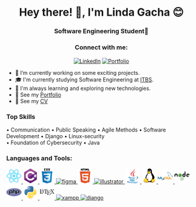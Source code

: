 <h1 align="center">Hey there! 👋, I'm Linda Gacha 😊</h1>
<h3 align="center">Software Engineering Student🚀</h3>

<h3 align="center">Connect with me:</h3>
<p align="center">
  <a href="https://www.linkedin.com/in/linda-gacha" target="blank"><img align="center" src="https://img.icons8.com/color/48/000000/linkedin.png" alt="LinkedIn" height="30" width="40" /></a>
  <a href="https://linda-gacha.github.io/Mon-Portfolio/" target="blank"><img align="center" src="https://img.icons8.com/color/48/000000/portfolio.png" alt="Portfolio" height="30" width="40" /></a>
</p>

- 🔭 I’m currently working on some exciting projects.
- 🎓 I'm currently studying Software Engineering at [ITBS](https://itbs.tn/).
- 🌱 I'm always learning and exploring new technologies.
- 📄 See my [Portfolio](https://linda-gacha.github.io/My-Portfolio/)
- 📄 See my [CV](https://media.licdn.com/dms/document/media/D4E2DAQEh0B4D10FB4g/profile-treasury-document-pdf-analyzed/0/1686523926542?e=1717027200&v=beta&t=0IYC98le3EsQgPjKzWH0zNW9LIzqZx4LRzY-2PJr9kQ)

<h3 align="left">Top Skills</h3>
• Communication • Public Speaking • Agile Methods • Software Development • Django  • Linux-security  </br>
• Foundation of Cybersecurity  • Java

<h3 align="left">Languages and Tools:</h3>
<p align="left">
  <a href="https://reactjs.org" target="_blank" rel="noreferrer"> <img src="https://raw.githubusercontent.com/devicons/devicon/master/icons/react/react-original.svg" alt="react" width="40" height="40"/> </a> 
  <a href="https://www.w3schools.com/cs/" target="_blank" rel="noreferrer"> <img src="https://raw.githubusercontent.com/devicons/devicon/master/icons/csharp/csharp-original.svg" alt="csharp" width="40" height="40"/> </a> 
  <a href="https://www.w3schools.com/css/" target="_blank" rel="noreferrer"> <img src="https://raw.githubusercontent.com/devicons/devicon/master/icons/css3/css3-original-wordmark.svg" alt="css3" width="40" height="40"/> </a> 
  <a href="https://www.figma.com/" target="_blank" rel="noreferrer"> <img src="https://www.vectorlogo.zone/logos/figma/figma-icon.svg" alt="figma" width="40" height="40"/> </a> 
  <a href="https://www.w3.org/html/" target="_blank" rel="noreferrer"> <img src="https://raw.githubusercontent.com/devicons/devicon/master/icons/html5/html5-original-wordmark.svg" alt="html5" width="40" height="40"/> </a> 
  <a href="https://www.adobe.com/in/products/illustrator.html" target="_blank" rel="noreferrer"> <img src="https://www.vectorlogo.zone/logos/adobe_illustrator/adobe_illustrator-icon.svg" alt="illustrator" width="40" height="40"/> </a> 
  <a href="https://www.java.com" target="_blank" rel="noreferrer"> <img src="https://raw.githubusercontent.com/devicons/devicon/master/icons/java/java-original.svg" alt="java" width="40" height="40"/> </a> 
  <a href="https://www.linux.org/" target="_blank" rel="noreferrer"> <img src="https://raw.githubusercontent.com/devicons/devicon/master/icons/linux/linux-original.svg" alt="linux" width="40" height="40"/> </a> 
  <a href="https://www.mysql.com/" target="_blank" rel="noreferrer"> <img src="https://raw.githubusercontent.com/devicons/devicon/master/icons/mysql/mysql-original-wordmark.svg" alt="mysql" width="40" height="40"/> </a> 
  <a href="https://nodejs.org" target="_blank" rel="noreferrer"> <img src="https://raw.githubusercontent.com/devicons/devicon/master/icons/nodejs/nodejs-original-wordmark.svg" alt="nodejs" width="40" height="40"/> </a> 
  <a href="https://www.php.net" target="_blank" rel="noreferrer"> <img src="https://raw.githubusercontent.com/devicons/devicon/master/icons/php/php-original.svg" alt="php" width="40" height="40"/> </a> 
  <a href="https://www.python.org" target="_blank" rel="noreferrer"> <img src="https://raw.githubusercontent.com/devicons/devicon/master/icons/python/python-original.svg" alt="python" width="40" height="40"/> </a> 
      <a href="https://www.overleaf.com/" target="_blank" rel="noreferrer"> <img src="https://raw.githubusercontent.com/devicons/devicon/master/icons/latex/latex-original.svg" alt="latex" width="40" height="40"/> </a>
   <a href="https://www.apachefriends.org/index.html" target="_blank" rel="noreferrer"> 
  <img src="https://raw.githubusercontent.com/simple-icons/simple-icons/develop/icons/xampp.svg" alt="xampp" width="40" height="40"/> 
</a>
  <a href="https://www.w3schools.com/django/" target="_blank" rel="noreferrer"> <img src="https://cdn.worldvectorlogo.com/logos/django.svg" alt="django" width="40" height="40"/> </a>





        
</p>

